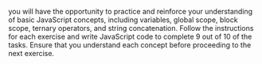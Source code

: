 you will have the opportunity to practice and reinforce your understanding of basic JavaScript concepts, including variables, global scope, block scope, ternary operators, and string concatenation. Follow the instructions for each exercise and write JavaScript code to complete 9 out of 10 of the tasks. Ensure that you understand each concept before proceeding to the next exercise.
